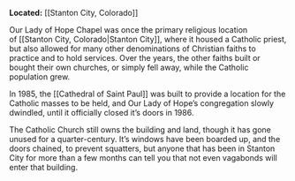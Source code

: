 **Located:** [[Stanton City, Colorado]]

Our Lady of Hope Chapel was once the primary religious location of [[Stanton City, Colorado|Stanton City]], where it housed a Catholic priest, but also allowed for many other denominations of Christian faiths to practice and to hold services. Over the years, the other faiths built or bought their own churches, or simply fell away, while the Catholic population grew.

In 1985, the [[Cathedral of Saint Paul]] was built to provide a location for the Catholic masses to be held, and Our Lady of Hope’s congregation slowly dwindled, until it officially closed it’s doors in 1986.

The Catholic Church still owns the building and land, though it has gone unused for a quarter-century. It’s windows have been boarded up, and the doors chained, to prevent squatters, but anyone that has been in Stanton City for more than a few months can tell you that not even vagabonds will enter that building.